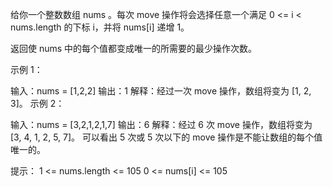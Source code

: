 给你一个整数数组 nums 。每次 move 操作将会选择任意一个满足 0 <= i < nums.length 的下标 i，并将 nums[i] 递增 1。

返回使 nums 中的每个值都变成唯一的所需要的最少操作次数。

示例 1：

输入：nums = [1,2,2]
输出：1
解释：经过一次 move 操作，数组将变为 [1, 2, 3]。
示例 2：

输入：nums = [3,2,1,2,1,7]
输出：6
解释：经过 6 次 move 操作，数组将变为 [3, 4, 1, 2, 5, 7]。
可以看出 5 次或 5 次以下的 move 操作是不能让数组的每个值唯一的。

提示：
1 <= nums.length <= 105
0 <= nums[i] <= 105
